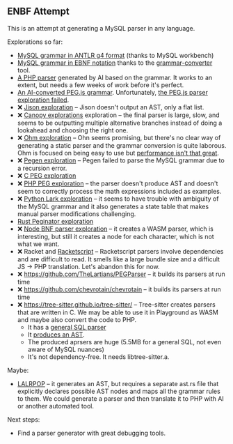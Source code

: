 ## ENBF Attempt

This is an attempt at generating a MySQL parser in any language.

Explorations so far:

* [MySQL grammar in ANTLR g4 format](https://github.com/mysql/mysql-workbench/blob/8.0/library/parsers/grammars/MySQLParser.g4) (thanks to MySQL workbench)
* [MySQL grammar in EBNF notation](https://github.com/adamziel/parser-generator-explorations/blob/71194eb0b1ac78fe3905b42662f19cdeac4adf42/ebnf/MySQLParser.ebnf#L14) thanks to the [grammar-converter](https://github.com/vorpal-research/grammar-converter/tree/master) tool.
* [A PHP parser](https://github.com/WordPress/sqlite-database-integration/pull/153) generated by AI based on the grammar. It works to an extent, but needs a few weeks of work before it's perfect.
* [An AI-converted PEG.js grammar](https://github.com/adamziel/parser-generator-explorations/blob/71194eb0b1ac78fe3905b42662f19cdeac4adf42/pegjs/join-lexer-and-parser/). Unfortunately, [the PEG.js parser exploration failed](https://github.com/adamziel/parser-generator-explorations/blob/71194eb0b1ac78fe3905b42662f19cdeac4adf42/pegjs/join-lexer-and-parser/README.md#L2).
* ❌ [Jison exploration](https://github.com/adamziel/parser-generator-explorations/blob/trunk/jison/) – Jison doesn't output an AST, only a flat list.
* ❌ [Canopy explorations](https://github.com/adamziel/parser-generator-explorations/blob/trunk/canopy/) exploration – the final parser is large, slow, and seems to be outputting multiple alternative branches instead of doing a lookahead and choosing the right one.
* ❌ [Ohm exploration](https://github.com/adamziel/parser-generator-explorations/blob/trunk/ohm-js/README.md#L11) – Ohn seems promising, but there's no clear way of generating a static parser and the grammar conversion is quite laborous. Ohm is focused on being easy to use but [performance isn't that great](https://news.ycombinator.com/item?id=38083683).
* ❌ [Pegen exploration](https://github.com/TheLartians/PEGParser) – Pegen failed to parse the MySQL grammar due to a recursion error.
* ❌ [C PEG exploration](https://github.com/adamziel/parser-generator-explorations/blob/trunk/peg/) 
* ❌ [PHP PEG exploration](https://github.com/adamziel/parser-generator-explorations/blob/trunk/php-peg/) – the parser doesn't produce AST and doesn't seem to correctly process the math expressions included as examples.
* ❌ [Python Lark exploration](https://github.com/adamziel/parser-generator-explorations/blob/trunk/python-lark/) – it seems to have trouble with ambiguity of the MySQL grammar and it also generates a state table that makes manual parser modifications challenging.
* [Rust Peginator exploration](https://github.com/adamziel/parser-generator-explorations/blob/trunk/rust-peginator/)
* ❌ [Node BNF parser exploration](https://github.com/adamziel/parser-generator-explorations/blob/trunk/node-bnf-parser/) – it creates a WASM parser, which is interesting, but still it creates a node for each character, which is not what we want.
* ❌ Racket and [Racketscript](https://github.com/racketscript/racketscript) – Racketscript parsers involve dependencies and are difficult to read. It smells like a large bundle size and a difficult JS -> PHP translation. Let's abandon this for now.
* ❌ https://github.com/TheLartians/PEGParser – it builds its parsers at run time
* ❌ https://github.com/chevrotain/chevrotain – it builds its parsers at run time
* ❌ https://tree-sitter.github.io/tree-sitter/ – Tree-sitter creates parsers that are written in C. We may be able to use it in Playground as WASM and maybe also convert the code to PHP.
   * It has a [general SQL parser](https://raw.githubusercontent.com/dhcmrlchtdj/tree-sitter-sqlite/main/src/parser.c)
   * It [produces an AST](https://tree-sitter.github.io/tree-sitter/playground).
   * The produced aprsers are huge (5.5MB for a general SQL, not even aware of MySQL nuances)
   * It's not dependency-free. It needs libtree-sitter.a.

Maybe:

* [LALRPOP](https://lalrpop.github.io/lalrpop/) – it generates an AST, but requires a separate ast.rs file that explicitly declares possible AST nodes and maps all the grammar rules to them. We could generate a parser and then translate it to PHP with AI or another automated tool.

Next steps:

* Find a parser generator with great debugging tools.   
   


